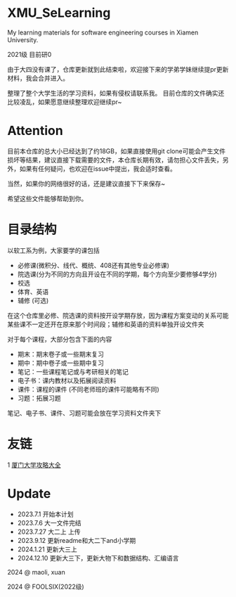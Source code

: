 # XMU_SeLearning

My learning materials for software engineering courses in Xiamen University.

2021级 目前研0

由于大四没有课了，仓库更新就到此结束啦，欢迎接下来的学弟学妹继续提pr更新材料，我会合并进入。

整理了整个大学生活的学习资料，如果有侵权请联系我。
目前仓库的文件确实还比较凌乱，如果愿意继续整理欢迎继续pr~

# Attention

目前本仓库的总大小已经达到了约18GB，如果直接使用git clone可能会产生文件损坏等结果，建议直接下载需要的文件，本仓库长期有效，请勿担心文件丢失，另外，如果有任何疑问，也欢迎在issue中提出，我会适时查看。

当然，如果你的网络很好的话，还是建议直接下下来保存~

希望这些文件能够帮助到你。

# 目录结构
以软工系为例，大家要学的课包括
- 必修课(微积分、线代、概统、408还有其他专业必修课)
- 院选课(分为不同的方向且开设在不同的学期，每个方向至少要修够4学分)
- 校选
- 体育、英语
- 辅修 (可选)

在这个仓库里必修、院选课的资料按开设学期存放，因为课程方案变动的关系可能某些课不一定还开在原来那个时间段；辅修和英语的资料单独开设文件夹

对于每个课程，大部分包含下面的内容
- 期末：期末卷子或一些期末复习
- 期中：期中卷子或一些期中复习
- 笔记：一些课程笔记或与考研相关的笔记
- 电子书：课内教材以及拓展阅读资料
- 课件：课程的课件 (不同老师班的课件可能略有不同)
- 习题：拓展习题

笔记、电子书、课件、习题可能会放在学习资料文件夹下

# 友链

1 [厦门大学攻略大全](https://github.com/XMU-Helper/home)

# Update

 - 2023.7.1 开始本计划
 - 2023.7.6 大一文件完结
 - 2023.7.27 大二上 上传
 - 2023.9.12 更新readme和大二下and小学期
 - 2024.1.21 更新大三上
 - 2024.12.10 更新大三下，更新大物下和数据结构、汇编语言

2024 @ maoli, xuan

2024 @ FOOLSIX(2022级)
